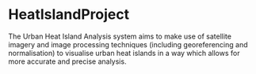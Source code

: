 # HeatIslandProject
The Urban Heat Island Analysis system aims to make use of satellite imagery and image processing techniques (including georeferencing and normalisation) to visualise urban heat islands in a way which allows for more accurate and precise analysis.
